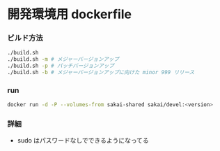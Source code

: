 # 開発環境用 dockerfile

### ビルド方法

```bash
./build.sh
./build.sh -m # メジャーバージョンアップ
./build.sh -p # パッチバージョンアップ
./build.sh -b # メジャーバージョンアップに向けた minor 999 リリース
```

### run

```bash
docker run -d -P --volumes-from sakai-shared sakai/devel:<version>
```

### 詳細

* sudo はパスワードなしでできるようになってる
